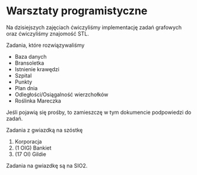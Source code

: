 # Warsztaty programistyczne

Na dzisiejszych zajęciach ćwiczyliśmy implementację zadań grafowych oraz ćwiczyliśmy znajomość STL.

Zadania, które rozwiązywaliśmy

* Baza danych
* Bransoletka
* Istnienie krawędzi
* Szpital
* Punkty
* Plan dnia
* Odległości/Osiągalność wierzchołków
* Roślinka Mareczka

Jeśli pojawią się prośby, to zamieszczę w tym dokumencie podpowiedzi do zadań.

Zadania z gwiazdką na szóstkę
1) Korporacja
2) (1 OIG) Bankiet
3) (17 OI) Gildie

Zadania na gwiazdkę są na SIO2.